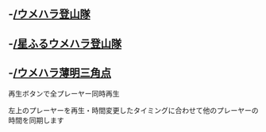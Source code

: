 ## -[/ウメハラ登山隊](/ウメハラ登山隊.html)
## -[/星ふるウメハラ登山隊](/星ふるウメハラ登山隊.html)
## -[/ウメハラ薄明三角点](/ウメハラ薄明三角点.html)


再生ボタンで全プレーヤー同時再生

左上のプレーヤーを再生・時間変更したタイミングに合わせて他のプレーヤーの時間を同期します
